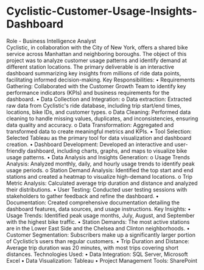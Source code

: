 # Cyclistic-Customer-Usage-Insights-Dashboard
Role - Business Intelligence Analyst                                                                                        
Cyclistic, in collaboration with the City of New York, offers a shared bike service across Manhattan and neighboring boroughs. The object of this project was to analyze customer usage patterns and identify demand at different station locations. The primary deliverable is an interactive dashboard summarizing key insights from millions of ride data points, facilitating informed decision-making.
Key Responsibilities:
•	Requirements Gathering:  Collaborated with the Customer Growth Team to identify key performance indicators (KPIs) and business requirements for the dashboard.
•	Data Collection and Integration:
o	Data extraction: Extracted raw data from Cyclistic's ride database, including trip start/end times, locations, bike IDs, and customer types.
o	Data Cleaning: Performed data cleaning to handle missing values, duplicates, and inconsistencies, ensuring data quality and accuracy.
o	Data Transformation: Aggregated and transformed data to create meaningful metrics and KPIs.
•	Tool Selection: Selected Tableau as the primary tool for data visualization and dashboard creation. 
•	Dashboard Development: Developed an interactive and user-friendly dashboard, including charts, graphs, and maps to visualize bike usage patterns.
•	Data Analysis and Insights Generation:
o	Usage Trends Analysis: Analyzed monthly, daily, and hourly usage trends to identify peak usage periods.
o	Station Demand Analysis: Identified the top start and end stations and created a heatmap to visualize high-demand locations.
o	Trip Metric Analysis: Calculated average trip duration and distance and analyzed their distributions.
•	User Testing: Conducted user testing sessions with stakeholders to gather feedback and refine the dashboard.
•	Documentation: Created comprehensive documentation detailing the dashboard features, data sources, and usage instructions.
Key Insights:
•	Usage Trends: Identified peak usage months, July, August, and September with the highest bike traffic.
•	Station Demands: The most active stations are in the Lower East Side and the Chelsea and Clinton neighborhoods.
•	Customer Segmentation: Subscribers make up a significantly larger portion of Cyclistic’s users than regular customers.
•	Trip Duration and Distance: Average trip duration was 20 minutes, with most trips covering short distances.
Technologies Used: 
•	Data Integration: SQL Server, Microsoft Excel
•	Data Visualization: Tableau
• Project Management Tools: SharePoint
